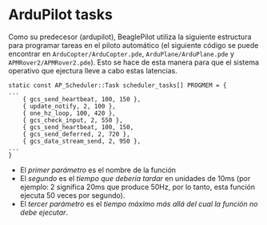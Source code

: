 # ArduPilot tasks

Como su predecesor (ardupilot), BeaglePilot utiliza la siguiente estructura para programar tareas en el piloto automático (el siguiente código se puede encontrar en `ArduCopter/ArduCopter.pde`, `ArduPlane/ArduPlane.pde` y `APMRover2/APMRover2.pde`). Esto se hace de esta manera para que el sistema operativo que ejectura lleve a cabo estas latencias.

```
static const AP_Scheduler::Task scheduler_tasks[] PROGMEM = {
...
    { gcs_send_heartbeat, 100, 150 },
    { update_notify, 2, 100 },
    { one_hz_loop, 100, 420 },
    { gcs_check_input, 2, 550 },
    { gcs_send_heartbeat, 100, 150,
    { gcs_send_deferred, 2, 720 },
    { gcs_data_stream_send, 2, 950 },
...
}
```
- El *primer parámetro* es el nombre de la función
- El *segundo* es el *tiempo que debería tardar* en unidades de 10ms (por ejemplo: 2 significa 20ms que produce 50Hz, por lo tanto, esta función ejecuta 50 veces por segundo).
- El *tercer parámetro* es el *tiempo máximo más allá del cual la función no debe ejecutar*.

